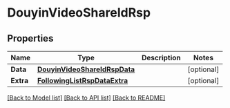 # DouyinVideoShareIdRsp

## Properties

Name | Type | Description | Notes
------------ | ------------- | ------------- | -------------
**Data** | [**DouyinVideoShareIdRspData**](DouyinVideoShareIdRsp_data.md) |  | [optional] 
**Extra** | [**FollowingListRspDataExtra**](FollowingListRsp_data_extra.md) |  | [optional] 

[[Back to Model list]](../README.md#documentation-for-models) [[Back to API list]](../README.md#documentation-for-api-endpoints) [[Back to README]](../README.md)



